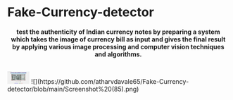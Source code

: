 # Fake-Currency-detector
<p align="center"><b>test the authenticity of Indian currency notes by preparing a system which
takes the image of currency bill as input and gives the final result by applying
various image processing and computer vision techniques and algorithms.
</b></p>
<br><img src="https://github.com/atharvdavale65/Fake-Currency-detector/blob/main/Screenshot%20(85).png" width="50px"/>
![](https://github.com/atharvdavale65/Fake-Currency-detector/blob/main/Screenshot%20(85).png)
